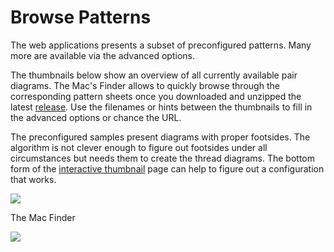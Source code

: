 Browse Patterns
===============

The web applications presents a subset of preconfigured patterns. Many more are available via the advanced options.

The thumbnails below show an overview of all currently available pair diagrams. The Mac's Finder allows to quickly browse through the corresponding pattern sheets once you downloaded and unzipped the latest [release]. Use the filenames or hints between the thumbnails to fill in the advanced options or chance the URL. 

The preconfigured samples present diagrams with proper footsides. The algorithm is not clever enough to figure out footsides under all circumstances but needs them to create the thread diagrams. The bottom form of the [interactive thumbnail] page can help to figure out a configuration that works.

[interactive thumbnail]: https://d-bl.github.io/GroundForge/thumbnails.html
[release]: https://github.com/d-bl/GroundForge/releases

![](https://d-bl.github.io/GroundForge/images/overview.png)


The Mac Finder

![](https://raw.githubusercontent.com/wiki/d-bl/GroundForge/browse-mac.png)

